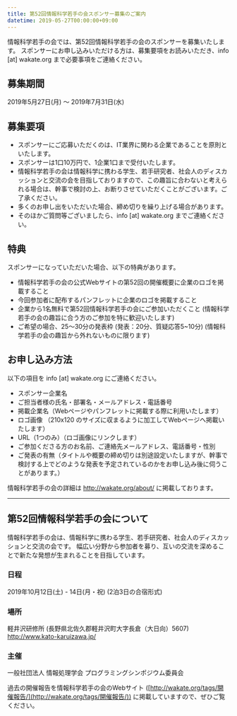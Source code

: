 ```yaml
---
title: 第52回情報科学若手の会スポンサー募集のご案内
datetime: 2019-05-27T00:00:00+09:00
---
```


情報科学若手の会では、第52回情報科学若手の会のスポンサーを募集いたします。
スポンサーにお申し込みいただける方は、募集要項をお読みいただき、info [at] wakate.org まで必要事項をご連絡ください。

## 募集期間
2019年5月27日(月) 〜 2019年7月31日(水)

## 募集要項

- スポンサーにご応募いただくのは、IT業界に関わる企業であることを原則といたします。
- スポンサーは1口10万円で、1企業1口まで受付いたします。
- 情報科学若手の会は情報科学に携わる学生、若手研究者、社会人のディスカッションと交流の会を目指しておりますので、この趣旨に合わないと考えられる場合は、幹事で検討の上、お断りさせていただくことがございます。ご了承ください。
- 多くのお申し出をいただいた場合、締め切りを繰り上げる場合があります。
- そのほかご質問等ございましたら、info [at] wakate.org までご連絡ください。

## 特典
スポンサーになっていただいた場合、以下の特典があります。

- 情報科学若手の会の公式Webサイトの第52回の開催概要に企業のロゴを掲載すること
- 今回参加者に配布するパンフレットに企業のロゴを掲載すること
- 企業から1名無料で第52回情報科学若手の会にご参加いただくこと (情報科学若手の会の趣旨に合う方のご参加を特に歓迎いたします)
- ご希望の場合、25〜30分の発表枠 (発表：20分、質疑応答5~10分) (情報科学若手の会の趣旨から外れないものに限ります)

## お申し込み方法
以下の項目を info [at] wakate.org にご連絡ください。

- スポンサー企業名
- ご担当者様の氏名・部署名・メールアドレス・電話番号
- 掲載企業名（Webページやパンフレットに掲載する際に利用いたします）
- ロゴ画像 （210x120 のサイズに収まるように加工してWebページへ掲載いたします）
- URL（1つのみ）（ロゴ画像にリンクします）
- ご参加くださる方のお名前、ご連絡先メールアドレス、電話番号・性別
- ご発表の有無（タイトルや概要の締め切りは別途設定いたしますが、幹事で検討する上でどのような発表を予定されているのかをお申し込み後に伺うことがあります。）

情報科学若手の会の詳細は http://wakate.org/about/ に掲載しております。

---

## 第52回情報科学若手の会について
情報科学若手の会は、情報科学に携わる学生、若手研究者、社会人のディスカッションと交流の会です。
幅広い分野から参加者を募り、互いの交流を深めることで新たな発想が生まれることを目指しています。

### 日程
2019年10月12日(土) - 14日(月・祝) (2泊3日の合宿形式)

### 場所
軽井沢研修所 (長野県北佐久郡軽井沢町大字長倉（大日向）5607)
http://www.kato-karuizawa.jp/

### 主催
一般社団法人 情報処理学会 プログラミングシンポジウム委員会

過去の開催報告を情報科学若手の会のWebサイト ([http://wakate.org/tags/開催報告/](http://wakate.org/tags/開催報告/)) に掲載していますので、ぜひご覧ください。
